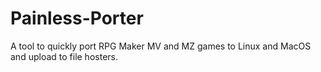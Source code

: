 # Painless-Porter
A tool to quickly port RPG Maker MV and MZ games to Linux and MacOS and upload to file hosters.
